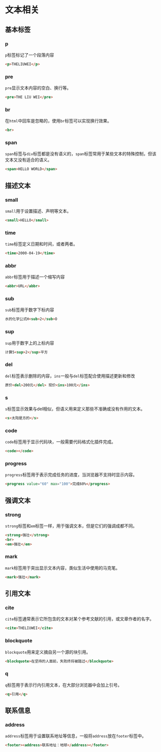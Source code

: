 # 文本相关

## 基本标签

### p

`p`标签标记了一个段落内容

```html
<p>THELIUWEI</p>
```

### pre

`pre`显示文本内容的空白、换行等。

```html
<pre>THE LIU WEI</pre>
```

### br

在`html`中回车是忽略的，使用`br`标签可以实现换行效果。

```html
<br>
```

### span

`span`标签与`div`标签都是没有语义的，`span`标签常用于某些文本的特殊控制，但该文本又没有适合的语义。

```html
<span>HELLO WORLD</span>
```

## 描述文本

### small

`small`用于设置描述、声明等文本。

```html
<small>HELLO</small>
```

### time

`time`标签定义日期和时间，或者两者。

```html
<time>2000-04-19</time>
```

### abbr

`abbr`标签用于描述一个缩写内容

```html
<abbr>URL</abbr>
```

### sub

`sub`标签用于数字下标内容

```html
水的化学公式H<sub>2</sub>O
```

### sup

`sup`用于数字上的上标内容

```html
计算5<sup>2</sup>平方
```

### del

`del`标签表示删除的内容，`ins`一般与`del`标签配合使用描述更新和修改

```html
原价<del>200元</del> 现价<ins>100元</ins>
```

### s

`s`标签显示效果与del相似，但语义用来定义那些不准确或没有作用的文本。

```html
<s>太阳是方的</s>
```

### code

`code`标签用于显示代码块，一般需要代码格式化插件完成。

```html
<code></code>
```

### progress

`progress`标签用于表示完成任务的进度，当浏览器不支持时显示内容。

```html
<progress value="60" max="100">完成60%</progress>
```

## 强调文本

### strong

`strong`标签和`em`标签一样，用于强调文本，但是它们的强调成都不同。

```html
<strong>强壮</strong>
<br>
<em>强壮</em>
```

### mark

`mark`标签用于突出显示文本内容，类似生活中使用的马克笔。

```html
<mark>强壮</mark>
```

## 引用文本

### cite

`cite`标签通常表示它所包含的文本对某个参考文献的引用，或文章作者的名字。

```html
<cite>THELIUWEI</cite>
```

### blockquote

`blockquote`用来定义摘自另一个源的块引用。

```html
<blockquote>在坚持的人面前，失败终将被踏过</blockquote>
```

### q

`q`标签用于表示行内引用文本，在大部分浏览器中会加上引号。

```html
<q>引用</q>
```

## 联系信息

### address

`address`标签用于设置联系地址等信息，一般将`address`放在`footer`标签中。

```html
<footer><address>联系地址：地球</address></footer>
```
